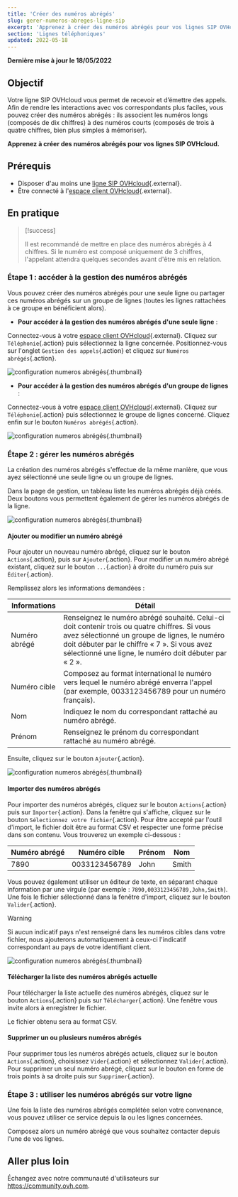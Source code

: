 ```yaml
---
title: 'Créer des numéros abrégés'
slug: gerer-numeros-abreges-ligne-sip
excerpt: 'Apprenez à créer des numéros abrégés pour vos lignes SIP OVHcloud'
section: 'Lignes téléphoniques'
updated: 2022-05-18
---
```


**Dernière mise à jour le 18/05/2022**

## Objectif

Votre ligne SIP OVHcloud vous permet de recevoir et d’émettre des appels. Afin de rendre les interactions avec vos correspondants plus faciles, vous pouvez créer des numéros abrégés : ils associent les numéros longs (composés de dix chiffres) à des numéros courts (composés de trois à quatre chiffres, bien plus simples à mémoriser).

**Apprenez à créer des numéros abrégés pour vos lignes SIP OVHcloud.**

## Prérequis

- Disposer d'au moins une [ligne SIP OVHcloud](https://www.ovhtelecom.fr/telephonie/voip/){.external}.
- Être connecté à l'[espace client OVHcloud](https://www.ovh.com/auth/?action=gotomanager&from=https://www.ovh.com/fr/&ovhSubsidiary=fr){.external}.

## En pratique

> [!success]
>
> Il est recommandé de mettre en place des numéros abrégés à 4 chiffres. Si le numéro est composé uniquement de 3 chiffres, l'appelant attendra quelques secondes avant d'être mis en relation.
>

### Étape 1 : accéder à la gestion des numéros abrégés

Vous pouvez créer des numéros abrégés pour une seule ligne ou partager ces numéros abrégés sur un groupe de lignes (toutes les lignes rattachées à ce groupe en bénéficient alors).

- **Pour accéder à la gestion des numéros abrégés d'une seule ligne** :

Connectez-vous à votre [espace client OVHcloud](https://www.ovh.com/auth/?action=gotomanager&from=https://www.ovh.com/fr/&ovhSubsidiary=fr){.external}. Cliquez sur `Téléphonie`{.action} puis sélectionnez la ligne concernée. Positionnez-vous sur l'onglet `Gestion des appels`{.action} et cliquez sur `Numéros abrégés`{.action}.
 
![configuration numeros abrégés](images/configurer-numeros-abreges-step1-2022.png){.thumbnail}

- **Pour accéder à la gestion des numéros abrégés d'un groupe de lignes** :

Connectez-vous à votre [espace client OVHcloud](https://www.ovh.com/auth/?action=gotomanager&from=https://www.ovh.com/fr/&ovhSubsidiary=fr){.external}. Cliquez sur `Téléphonie`{.action} puis sélectionnez le groupe de lignes concerné. Cliquez enfin sur le bouton `Numéros abrégés`{.action}.
 
![configuration numeros abrégés](images/configurer-numeros-abreges-step2-2022.png){.thumbnail}

### Étape 2 : gérer les numéros abrégés

La création des numéros abrégés s'effectue de la même manière, que vous ayez sélectionné une seule ligne ou un groupe de lignes.

Dans la page de gestion, un tableau liste les numéros abrégés déjà créés. Deux boutons vous permettent également de gérer les numéros abrégés de la ligne.

![configuration numeros abrégés](images/configurer-numeros-abreges-step3-2022.png){.thumbnail}

#### Ajouter ou modifier un numéro abrégé

Pour ajouter un nouveau numéro abrégé, cliquez sur le bouton `Actions`{.action}, puis sur `Ajouter`{.action}. Pour modifier un numéro abrégé existant, cliquez sur le bouton `...`{.action} à droite du numéro puis sur `Éditer`{.action}.

Remplissez alors les informations demandées :

|Informations|Détail|
|---|---|
|Numéro abrégé|Renseignez le numéro abrégé souhaité. Celui-ci doit contenir trois ou quatre chiffres. Si vous avez sélectionné un groupe de lignes, le numéro doit débuter par le chiffre « 7 ». Si vous avez sélectionné une ligne, le numéro doit débuter par « 2 ».|
|Numéro cible|Composez au format international le numéro vers lequel le numéro abrégé enverra l'appel (par exemple, 0033123456789 pour un numéro français).|
|Nom|Indiquez le nom du correspondant rattaché au numéro abrégé.|
|Prénom|Renseignez le prénom du correspondant rattaché au numéro abrégé.|

Ensuite, cliquez sur le bouton `Ajouter`{.action}.

![configuration numeros abrégés](images/configurer-numeros-abreges-step4-2022.png){.thumbnail}

#### Importer des numéros abrégés

Pour importer des numéros abrégés, cliquez sur le bouton `Actions`{.action} puis sur `Importer`{.action}. Dans la fenêtre qui s'affiche, cliquez sur le bouton `Sélectionnez votre fichier`{.action}. Pour être accepté par l'outil d'import, le fichier doit être au format CSV et respecter une forme précise dans son contenu. Vous trouverez un exemple ci-dessous :

|Numéro abrégé|Numéro cible|Prénom|Nom|
|---|---|---|---|
|7890|0033123456789|John|Smith|

Vous pouvez également utiliser un éditeur de texte, en séparant chaque information par une virgule (par exemple : `7890,0033123456789,John,Smith`).<vr>
Une fois le fichier sélectionné dans la fenêtre d'import, cliquez sur le bouton `Valider`{.action}.

> [!warning]
>
> Si aucun indicatif pays n'est renseigné dans les numéros cibles dans votre fichier, nous ajouterons automatiquement à ceux-ci l'indicatif correspondant au pays de votre identifiant client. 
>

![configuration numeros abrégés](images/configurer-numeros-abreges-step5-2022.png){.thumbnail}

#### Télécharger la liste des numéros abrégés actuelle

Pour télécharger la liste actuelle des numéros abrégés, cliquez sur le bouton `Actions`{.action} puis sur `Télécharger`{.action}. Une fenêtre vous invite alors à enregistrer le fichier.

Le fichier obtenu sera au format CSV.

#### Supprimer un ou plusieurs numéros abrégés

Pour supprimer tous les numéros abrégés actuels, cliquez sur le bouton `Actions`{.action}, choisissez `Vider`{.action} et sélectionnez `Valider`{.action}. Pour supprimer un seul numéro abrégé, cliquez sur le bouton en forme de trois points à sa droite puis sur `Supprimer`{.action}.

### Étape 3 : utiliser les numéros abrégés sur votre ligne

Une fois la liste des numéros abrégés complétée selon votre convenance, vous pouvez utiliser ce service depuis la ou les lignes concernées. 

Composez alors un numéro abrégé que vous souhaitez contacter depuis l'une de vos lignes.

## Aller plus loin

Échangez avec notre communauté d'utilisateurs sur <https://community.ovh.com>.
